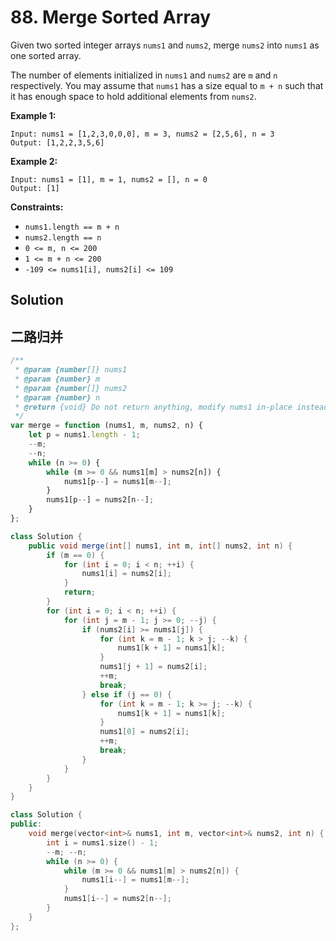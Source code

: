 # 88. Merge Sorted Array

Given two sorted integer arrays `nums1` and `nums2`, merge `nums2` into `nums1` as one sorted array.

The number of elements initialized in `nums1` and `nums2` are `m` and `n` respectively. You may assume that `nums1` has a size equal to `m + n` such that it has enough space to hold additional elements from `nums2`.

**Example 1:**

```text
Input: nums1 = [1,2,3,0,0,0], m = 3, nums2 = [2,5,6], n = 3
Output: [1,2,2,3,5,6]
```

**Example 2:**

```text
Input: nums1 = [1], m = 1, nums2 = [], n = 0
Output: [1]
```

**Constraints:**

-   `nums1.length == m + n`
-   `nums2.length == n`
-   `0 <= m, n <= 200`
-   `1 <= m + n <= 200`
-   `-109 <= nums1[i], nums2[i] <= 109`

## Solution

## 二路归并

```javascript
/**
 * @param {number[]} nums1
 * @param {number} m
 * @param {number[]} nums2
 * @param {number} n
 * @return {void} Do not return anything, modify nums1 in-place instead.
 */
var merge = function (nums1, m, nums2, n) {
    let p = nums1.length - 1;
    --m;
    --n;
    while (n >= 0) {
        while (m >= 0 && nums1[m] > nums2[n]) {
            nums1[p--] = nums1[m--];
        }
        nums1[p--] = nums2[n--];
    }
};
```

```java
class Solution {
    public void merge(int[] nums1, int m, int[] nums2, int n) {
        if (m == 0) {
            for (int i = 0; i < n; ++i) {
                nums1[i] = nums2[i];
            }
            return;
        }
        for (int i = 0; i < n; ++i) {
            for (int j = m - 1; j >= 0; --j) {
                if (nums2[i] >= nums1[j]) {
                    for (int k = m - 1; k > j; --k) {
                        nums1[k + 1] = nums1[k];
                    }
                    nums1[j + 1] = nums2[i];
                    ++m;
                    break;
                } else if (j == 0) {
                    for (int k = m - 1; k >= j; --k) {
                        nums1[k + 1] = nums1[k];
                    }
                    nums1[0] = nums2[i];
                    ++m;
                    break;
                }
            }
        }
    }
}
```

```C++
class Solution {
public:
    void merge(vector<int>& nums1, int m, vector<int>& nums2, int n) {
        int i = nums1.size() - 1;
        --m; --n;
        while (n >= 0) {
            while (m >= 0 && nums1[m] > nums2[n]) {
                nums1[i--] = nums1[m--];
            }
            nums1[i--] = nums2[n--];
        }
    }
};
```
